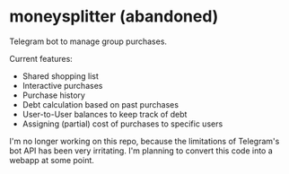 # moneysplitter (abandoned)
Telegram bot to manage group purchases.

Current features:
- Shared shopping list
- Interactive purchases
- Purchase history
- Debt calculation based on past purchases
- User-to-User balances to keep track of debt
- Assigning (partial) cost of purchases to specific users

I'm no longer working on this repo, because the limitations of Telegram's bot API has been very irritating. I'm planning to convert this code into a webapp at some point.
